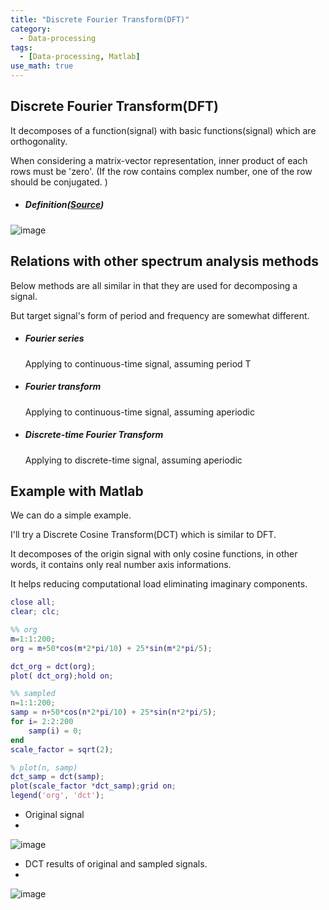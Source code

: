 ```yaml
---
title: "Discrete Fourier Transform(DFT)"
category:
  - Data-processing
tags:
  - [Data-processing, Matlab]
use_math: true
---
```


## Discrete Fourier Transform(DFT)

It decomposes of a function(signal) with basic functions(signal) which are orthogonality. 

When considering a matrix-vector representation, inner product of each rows must be 'zero'. (If the row contains complex number, one of the row should be conjugated. )

* ##### Definition([Source](https://en.wikipedia.org/wiki/Discrete_Fourier_transform))

![image](https://user-images.githubusercontent.com/71545160/132097217-8579b06e-8085-4ff6-b70b-3bdeb0d95869.png)


## Relations with other spectrum analysis methods

Below methods are all similar in that they are used for decomposing a signal. 

But  target signal's  form of period and frequency are somewhat different. 

* ##### Fourier series 
  Applying to continuous-time signal, assuming period T

* ##### Fourier transform

  Applying to continuous-time signal, assuming aperiodic

* ##### Discrete-time Fourier Transform

  Applying to discrete-time signal, assuming aperiodic

## Example with Matlab

We can do a simple example.

I'll try a Discrete Cosine Transform(DCT) which is similar to DFT.

It decomposes of the origin signal with only cosine functions, in other words, it contains only real number axis informations.

It helps reducing computational load eliminating imaginary components.

```matlab
close all;
clear; clc; 

%% org
m=1:1:200;
org = m+50*cos(m*2*pi/10) + 25*sin(m*2*pi/5);

dct_org = dct(org);
plot( dct_org);hold on;

%% sampled
n=1:1:200;
samp = n+50*cos(n*2*pi/10) + 25*sin(n*2*pi/5);
for i= 2:2:200
    samp(i) = 0;
end
scale_factor = sqrt(2);

% plot(n, samp)
dct_samp = dct(samp);
plot(scale_factor *dct_samp);grid on;
legend('org', 'dct');
```

* Original signal
* 
![image](https://user-images.githubusercontent.com/71545160/132111796-52b502f4-bb85-4f21-8d1e-28997e1907ab.png)

* DCT results of original and sampled signals.
* 
![image](https://user-images.githubusercontent.com/71545160/132111803-075f3a1e-e6ea-454e-923c-3dc50e98ed7c.png)

